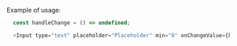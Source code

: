 Example of usage:

```js
  const handleChange = () => undefined;

  <Input type="text" placeholder="Placeholder" min="0" onChangeValue={handleChange} />
```

